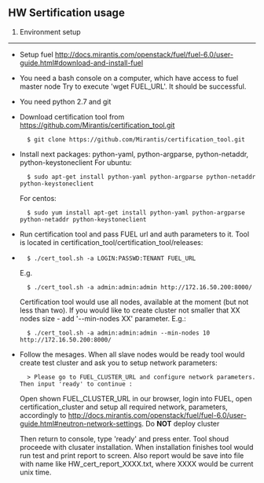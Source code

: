 HW Sertification usage
----------------------

1. Environment setup
--------------------

* Setup fuel http://docs.mirantis.com/openstack/fuel/fuel-6.0/user-guide.html#download-and-install-fuel
* You need a bash console on a computer, which have access to fuel master node
  Try to execute 'wget FUEL_URL'. It should be successful.

* You need python 2.7 and git
* Download certification tool from https://github.com/Mirantis/certification_tool.git

		$ git clone https://github.com/Mirantis/certification_tool.git

* Install next packages: python-yaml, python-argparse, python-netaddr, 
	python-keystoneclient
  	For ubuntu:

  		$ sudo apt-get install python-yaml python-argparse python-netaddr python-keystoneclient

  	For centos:

  		$ sudo yum install apt-get install python-yaml python-argparse python-netaddr python-keystoneclient

* Run certification tool and pass FUEL url and auth parameters to it. Tool is located in certification_tool/certification_tool/releases:
* 
		$ ./cert_tool.sh -a LOGIN:PASSWD:TENANT FUEL_URL

	E.g.

		$ ./cert_tool.sh -a admin:admin:admin http://172.16.50.200:8000/

	Certification tool would use all nodes, available at the moment 
	(but not less than two). If you would like to create cluster not
	smaller that XX nodes size - add '--min-nodes XX' parameter. E.g.:

		$ ./cert_tool.sh -a admin:admin:admin --min-nodes 10 http://172.16.50.200:8000/

* Follow the mesages. When all slave nodes would be ready tool would create 
  test cluster and ask you to setup network parameters:

		> Please go to FUEL_CLUSTER_URL and configure network parameters. Then input 'ready' to continue :

  Open shown FUEL_CLUSTER_URL in our browser, login into FUEL, open certification_cluster and setup all 
  required network, parameters, accordingly to 
  http://docs.mirantis.com/openstack/fuel/fuel-6.0/user-guide.html#neutron-network-settings. Do **NOT** deploy cluster

  Then return to console, type 'ready' and press enter. Tool shoud proceede with clusater 
  installation. When installation finishes tool would run test and print report
  to screen. Also report would be save into file with name like 
  HW_cert_report_XXXX.txt, where XXXX would be current unix time.

